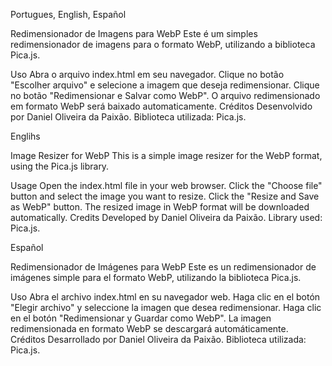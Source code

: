 Portugues, English, Español 

Redimensionador de Imagens para WebP
Este é um simples redimensionador de imagens para o formato WebP, utilizando a biblioteca Pica.js.

Uso
Abra o arquivo index.html em seu navegador.
Clique no botão "Escolher arquivo" e selecione a imagem que deseja redimensionar.
Clique no botão "Redimensionar e Salvar como WebP".
O arquivo redimensionado em formato WebP será baixado automaticamente.
Créditos
Desenvolvido por Daniel Oliveira da Paixão.
Biblioteca utilizada: Pica.js.


Englihs

Image Resizer for WebP
This is a simple image resizer for the WebP format, using the Pica.js library.

Usage
Open the index.html file in your web browser.
Click the "Choose file" button and select the image you want to resize.
Click the "Resize and Save as WebP" button.
The resized image in WebP format will be downloaded automatically.
Credits
Developed by Daniel Oliveira da Paixão.
Library used: Pica.js.

Español

Redimensionador de Imágenes para WebP
Este es un redimensionador de imágenes simple para el formato WebP, utilizando la biblioteca Pica.js.

Uso
Abra el archivo index.html en su navegador web.
Haga clic en el botón "Elegir archivo" y seleccione la imagen que desea redimensionar.
Haga clic en el botón "Redimensionar y Guardar como WebP".
La imagen redimensionada en formato WebP se descargará automáticamente.
Créditos
Desarrollado por Daniel Oliveira da Paixão.
Biblioteca utilizada: Pica.js.
